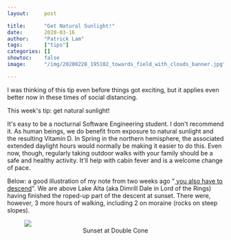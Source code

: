 ```yaml
---
layout:     post

title:      "Get Natural Sunlight!"
date:       2020-03-16
author:     "Patrick Lam"
tags:       ["tips"]
categories: []
showtoc:    false
image:      "/img/20200228_195102_towards_field_with_clouds_banner.jpg"

---
```


I was thinking of this tip even before things got exciting, but it applies even
better now in these times of social distancing.

This week's tip: get natural sunlight!

It's easy to be a nocturnal Software Engineering student. I don't
recommend it. As human beings, we do benefit from exposure to natural
sunlight and the resulting Vitamin D. In Spring in the northern
hemisphere, the associated extended daylight hours would normally be
making it easier to do this. Even now, though, regularly taking
outdoor walks with your family should be a safe and healthy
activity. It'll help with cabin fever and is a welcome change of pace.

Below: a good illustration of my note from two weeks ago "<a
href="/post/20200302-getting-down/"> you also have to descend</a>". We
are above Lake Alta (aka Dimrill Dale in Lord of the Rings) having
finished the roped-up part of the descent at sunset. There were,
however, 3 more hours of walking, including 2 on moraine (rocks on
steep slopes).

<figure>
<a href="/img/20200401-third-month/20200311_201921_double_cone_sunset_large.jpg"><img src="/img/20200401-third-month/20200311_201921_double_cone_sunset.jpg"></a>
<figcaption style="text-align:center">Sunset at Double Cone</figcaption>
</figure>
